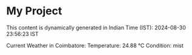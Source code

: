 # My Project

This content is dynamically generated in Indian Time (IST): 2024-08-30 23:56:23 IST


Current Weather in Coimbatore:
Temperature: 24.88 °C
Condition: mist
